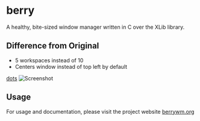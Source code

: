 # berry

A healthy, bite-sized window manager written in C over the XLib library.

## Difference from Original
- 5 workspaces instead of 10
- Centers window instead of top left by default

[dots](https://github.com/savar95x/dotfiles)
![Screenshot](https://raw.githubusercontent.com/savar95x/dotfiles/main/.assets/pome2.0/show1.png)

## Usage
For usage and documentation, please visit the project website [berrywm.org](https://berrywm.org)
